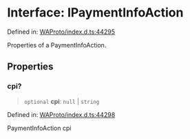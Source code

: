 # Interface: IPaymentInfoAction

Defined in: [WAProto/index.d.ts:44295](https://github.com/Fokusdotid/Baileys/blob/9c9f1957de7ce603966b24b846f4c15d5de9bbcf/WAProto/index.d.ts#L44295)

Properties of a PaymentInfoAction.

## Properties

### cpi?

> `optional` **cpi**: `null` \| `string`

Defined in: [WAProto/index.d.ts:44298](https://github.com/Fokusdotid/Baileys/blob/9c9f1957de7ce603966b24b846f4c15d5de9bbcf/WAProto/index.d.ts#L44298)

PaymentInfoAction cpi
